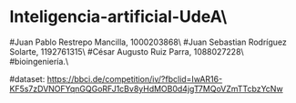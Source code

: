 # Inteligencia-artificial-UdeA\
\#Juan Pablo Restrepo Mancilla, 1000203868\\
\#Juan Sebastian Rodríguez Solarte, 1192761315\\
\#César Augusto Ruiz Parra, 1088027228\\
\#bioingeniería.\

#dataset: https://bbci.de/competition/iv/?fbclid=IwAR16-KF5s7zDVNOFYqnGQGoRFJ1cBv8yHdMOB0d4jgT7MQoVZmTTcbzYcNw
